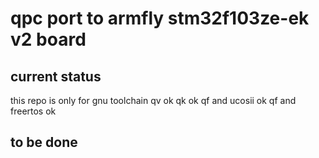 # qpc port to armfly stm32f103ze-ek v2 board

## current status

this repo is only for gnu toolchain
qv ok
qk ok
qf and ucosii ok
qf and freertos ok

## to be done


